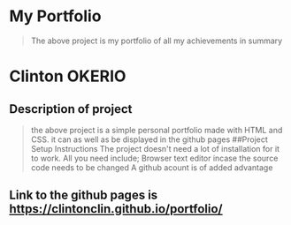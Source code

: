 # My Portfolio
> The above project is my portfolio of all my achievements in summary
# Clinton OKERIO
## Description of project
>the above project is a simple personal portfolio made with HTML and CSS.
>it can as well as be displayed in the github pages
##Project Setup Instructions
>The project doesn't need a lot of installation for it to work.
> All you need include;
> Browser
> text editor incase the source code needs to be changed
> A github acount is of added advantage
## Link to the github pages is https://clintonclin.github.io/portfolio/

